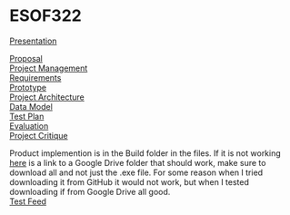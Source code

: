 # ESOF322

[Presentation](https://docs.google.com/presentation/d/1V9hHXXbXhR775aJrmsAU5JAgtKtp1EKKFWz5mFt3MJs/edit?usp=sharing)

[Proposal](https://docs.google.com/document/d/1ZrjiXJIH-0WBvg7uJ6Ueiu3zGsRs8t6Z0AO_7OAfPBg/edit?usp=sharing)\
[Project Management](https://trello.com/invite/b/TsvRRlhl/ATTIa1cf4924a8ed2e41f86034cc0c2f4ed8B64412FE/esof-322-project)\
[Requirements](https://docs.google.com/document/d/1Pb47JhX1G8hOH_Rgs5zO3v2MDSLJe8jCtBJDSR0v7FM/edit?usp=sharing)\
[Prototype](https://docs.google.com/drawings/d/1D8jd-TMDmNurBCnt69fYbl3ey8m4nav3fS2slB2qryI/edit?usp=sharing)\
[Project Architecture](https://docs.google.com/drawings/d/1WkmgzPhJ_ZV_kxwjFpyhxW0oYyF-w7eDWzVSN_6SJQ0/edit?usp=sharing)\
[Data Model](https://docs.google.com/drawings/d/1Fn-bjIkjgrJGAAS1Ucw-_j1Wba2H2mh-WFbZbfkBUTg/edit?usp=sharing)\
[Test Plan](https://docs.google.com/document/d/1HyvscvQn1sc7lxplbhT1Yl7pBNow-FK_nF-xGdUz91A/edit?usp=sharing)\
[Evaluation](https://docs.google.com/document/d/1vTxWmkhhPvPyh3PDBCKA-DZzL7FvRMXyvaBPxp8FZXs/edit?usp=sharing)\
[Project Critique](https://docs.google.com/document/d/1O_j1UJGntePIs-iRuD9IP2_bZsoGPRi9ydJ55VMD9GQ/edit?usp=sharing)

Product implemention is in the Build folder in the files. If it is not working [here](https://drive.google.com/drive/folders/1zrIslppsZKO3c1vzqw0jlJJuq8eiSqei?usp=sharing) is a link to a Google Drive folder that should work, make sure to download all and not just the .exe file. For some reason when I tried downloading it from GitHub it would not work, but when I tested downloading if from Google Drive all good.\
[Test Feed](https://forums.spacebattles.com/threads/test-thread-1.1058637/threadmarks)
